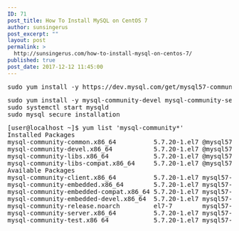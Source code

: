 ```yaml
---
ID: 71
post_title: How To Install MySQL on CentOS 7
author: sunsingerus
post_excerpt: ""
layout: post
permalink: >
  http://sunsingerus.com/how-to-install-mysql-on-centos-7/
published: true
post_date: 2017-12-12 11:45:00
---
```

<pre class="prettyprint">sudo yum install -y https://dev.mysql.com/get/mysql57-community-release-el7-11.noarch.rpm
</pre>
<pre>
sudo yum install -y mysql-community-devel mysql-community-server
sudo systemctl start mysqld
sudo mysql_secure_installation
</pre>
<pre class="prettyprint">[user@localhost ~]$ yum list 'mysql-community*'
Installed Packages
mysql-community-common.x86_64          5.7.20-1.el7 @mysql57-community
mysql-community-devel.x86_64           5.7.20-1.el7 @mysql57-community
mysql-community-libs.x86_64            5.7.20-1.el7 @mysql57-community
mysql-community-libs-compat.x86_64     5.7.20-1.el7 @mysql57-community
Available Packages
mysql-community-client.x86_64          5.7.20-1.el7 mysql57-community
mysql-community-embedded.x86_64        5.7.20-1.el7 mysql57-community
mysql-community-embedded-compat.x86_64 5.7.20-1.el7 mysql57-community
mysql-community-embedded-devel.x86_64  5.7.20-1.el7 mysql57-community
mysql-community-release.noarch         el7-7        mysql57-community
mysql-community-server.x86_64          5.7.20-1.el7 mysql57-community
mysql-community-test.x86_64            5.7.20-1.el7 mysql57-community
</pre>